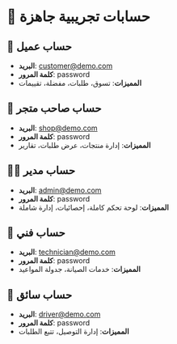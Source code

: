 # 🔐 حسابات تجريبية جاهزة

## 👤 حساب عميل
- **البريد**: customer@demo.com
- **كلمة المرور**: password
- **المميزات**: تسوق، طلبات، مفضلة، تقييمات

## 🏪 حساب صاحب متجر
- **البريد**: shop@demo.com
- **كلمة المرور**: password
- **المميزات**: إدارة منتجات، عرض طلبات، تقارير

## 👨‍💼 حساب مدير
- **البريد**: admin@demo.com
- **كلمة المرور**: password
- **المميزات**: لوحة تحكم كاملة، إحصائيات، إدارة شاملة

## 🚗 حساب فني
- **البريد**: technician@demo.com
- **كلمة المرور**: password
- **المميزات**: خدمات الصيانة، جدولة المواعيد

## 🚚 حساب سائق
- **البريد**: driver@demo.com
- **كلمة المرور**: password
- **المميزات**: إدارة التوصيل، تتبع الطلبات